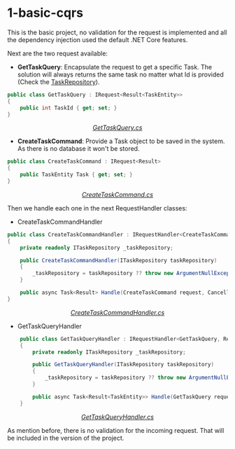 # 1-basic-cqrs

This is the basic project, no validation for the request is implemented and all the dependency injection used the default .NET Core features.

Next are the two request available:

* **GetTaskQuery**: Encapsulate the request to get a specific Task. The solution will always returns the same task no matter what Id is provided (Check the [TaskRepository](./TaskManager/TaskManager.Repository/TaskRepository.cs)).

```csharp
public class GetTaskQuery : IRequest<Result<TaskEntity>>
{
    public int TaskId { get; set; }
}
```
<p align="center">
    <a href="./TaskManager/TaskManager.Domain/Operations/GetTaskQuery/GetTaskQuery.cs"><i>GetTaskQuery.cs</i></a>
</p>

* **CreateTaskCommand**: Provide a Task object to be saved in the system. As there is no database it won't be stored.

```csharp
public class CreateTaskCommand : IRequest<Result>
{
    public TaskEntity Task { get; set; }
}
```

<p align="center">
    <a href="./TaskManager/TaskManager.Domain/Operations/CreateTaskCommand/CreateTaskCommand.cs"><i>CreateTaskCommand.cs</i></a>
</p>

Then we handle each one in the next RequestHandler classes:

* CreateTaskCommandHandler

```csharp
public class CreateTaskCommandHandler : IRequestHandler<CreateTaskCommand, Result>
{
    private readonly ITaskRepository _taskRepository;

    public CreateTaskCommandHandler(ITaskRepository taskRepository)
    {
        _taskRepository = taskRepository ?? throw new ArgumentNullException(nameof(taskRepository));
    }

    public async Task<Result> Handle(CreateTaskCommand request, CancellationToken cancellationToken) => await _taskRepository.CreateTask(request.Task);
}
```

<p align="center">
    <a href="./TaskManager/TaskManager.Domain/Operations/CreateTaskCommand/CreateTaskCommandHandler.cs"><i>CreateTaskCommandHandler.cs</i></a>
</p>



* GetTaskQueryHandler

```csharp
    public class GetTaskQueryHandler : IRequestHandler<GetTaskQuery, Result<TaskEntity>>
    {
        private readonly ITaskRepository _taskRepository;

        public GetTaskQueryHandler(ITaskRepository taskRepository)
        {
            _taskRepository = taskRepository ?? throw new ArgumentNullException(nameof(taskRepository));
        }

        public async Task<Result<TaskEntity>> Handle(GetTaskQuery request, CancellationToken cancellationToken) => await _taskRepository.GetTaskById(request.TaskId);
    }
```

<p align="center">
    <a href="./TaskManager/TaskManager.Domain/Operations/GetTaskQuery/GetTaskQueryHandler.cs"><i>GetTaskQueryHandler.cs</i></a>
</p>

As mention before, there is no validation for the incoming request. That will be included in the version of the project.